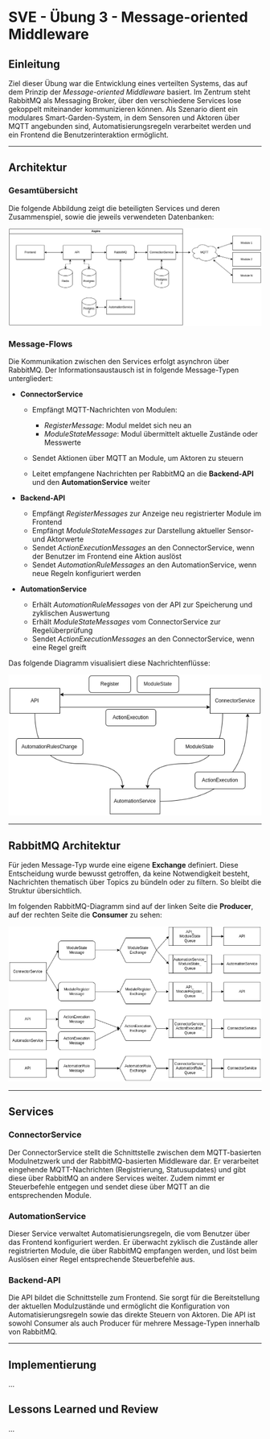 # SVE - Übung 3 - Message-oriented Middleware

## Einleitung

Ziel dieser Übung war die Entwicklung eines verteilten Systems, das auf dem Prinzip der *Message-oriented Middleware* basiert. Im Zentrum steht RabbitMQ als Messaging Broker, über den verschiedene Services lose gekoppelt miteinander kommunizieren können. Als Szenario dient ein modulares Smart-Garden-System, in dem Sensoren und Aktoren über MQTT angebunden sind, Automatisierungsregeln verarbeitet werden und ein Frontend die Benutzerinteraktion ermöglicht.

---

## Architektur

### Gesamtübersicht

Die folgende Abbildung zeigt die beteiligten Services und deren Zusammenspiel, sowie die jeweils verwendeten Datenbanken:

![Architekturübersicht](./img/Architecture.png)

### Message-Flows

Die Kommunikation zwischen den Services erfolgt asynchron über RabbitMQ. Der Informationsaustausch ist in folgende Message-Typen untergliedert:

* **ConnectorService**

  * Empfängt MQTT-Nachrichten von Modulen:

    * *RegisterMessage*: Modul meldet sich neu an
    * *ModuleStateMessage*: Modul übermittelt aktuelle Zustände oder Messwerte
  * Sendet Aktionen über MQTT an Module, um Aktoren zu steuern
  * Leitet empfangene Nachrichten per RabbitMQ an die **Backend-API** und den **AutomationService** weiter

* **Backend-API**

  * Empfängt *RegisterMessages* zur Anzeige neu registrierter Module im Frontend
  * Empfängt *ModuleStateMessages* zur Darstellung aktueller Sensor- und Aktorwerte
  * Sendet *ActionExecutionMessages* an den ConnectorService, wenn der Benutzer im Frontend eine Aktion auslöst
  * Sendet *AutomationRuleMessages* an den AutomationService, wenn neue Regeln konfiguriert werden

* **AutomationService**

  * Erhält *AutomationRuleMessages* von der API zur Speicherung und zyklischen Auswertung
  * Erhält *ModuleStateMessages* vom ConnectorService zur Regelüberprüfung
  * Sendet *ActionExecutionMessages* an den ConnectorService, wenn eine Regel greift

Das folgende Diagramm visualisiert diese Nachrichtenflüsse:

![Message-Fluss](./img/Message_Diagram.png)

---

## RabbitMQ Architektur

Für jeden Message-Typ wurde eine eigene **Exchange** definiert. Diese Entscheidung wurde bewusst getroffen, da keine Notwendigkeit besteht, Nachrichten thematisch über Topics zu bündeln oder zu filtern. So bleibt die Struktur übersichtlich.

Im folgenden RabbitMQ-Diagramm sind auf der linken Seite die **Producer**, auf der rechten Seite die **Consumer** zu sehen:

![RabbitMQ-Diagramm](./img/RabbitMQ_Diagram.png)

---

## Services

### ConnectorService

Der ConnectorService stellt die Schnittstelle zwischen dem MQTT-basierten Modulnetzwerk und der RabbitMQ-basierten Middleware dar. Er verarbeitet eingehende MQTT-Nachrichten (Registrierung, Statusupdates) und gibt diese über RabbitMQ an andere Services weiter. Zudem nimmt er Steuerbefehle entgegen und sendet diese über MQTT an die entsprechenden Module.

### AutomationService

Dieser Service verwaltet Automatisierungsregeln, die vom Benutzer über das Frontend konfiguriert werden. Er überwacht zyklisch die Zustände aller registrierten Module, die über RabbitMQ empfangen werden, und löst beim Auslösen einer Regel entsprechende Steuerbefehle aus.

### Backend-API

Die API bildet die Schnittstelle zum Frontend. Sie sorgt für die Bereitstellung der aktuellen Modulzustände und ermöglicht die Konfiguration von Automatisierungsregeln sowie das direkte Steuern von Aktoren. Die API ist sowohl Consumer als auch Producer für mehrere Message-Typen innerhalb von RabbitMQ.

---

## Implementierung

...



## Lessons Learned und Review

...
